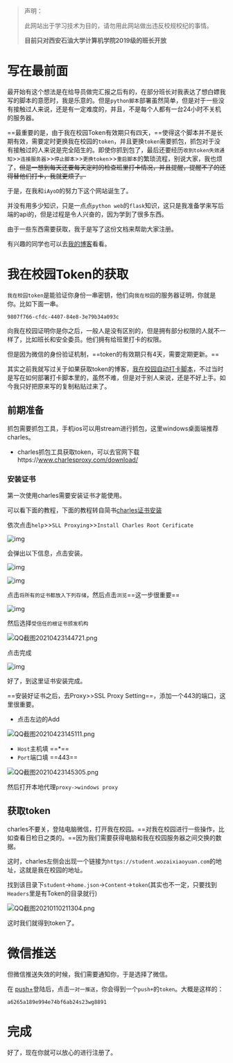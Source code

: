 > 声明：
>
> 此网站出于学习技术为目的，请勿用此网站做出违反校规校纪的事情。
>
> **目前只对西安石油大学计算机学院2019级的班长开放**

# 写在最前面

最开始有这个想法是在给导员做完汇报之后有的，在部分班长对我表达了想白嫖我写的脚本的意愿时，我是乐意的。但是`python脚本`部署虽然简单，但是对于一些没有接触过人来说，还是有一定难度的，并且，不是每个人都有一台24小时不关机的服务器。

==最重要的是，由于我在校园Token有效期只有四天，==使得这个脚本并不是长期有效，需要定时更换我在校园的`token`，并且更换`token`需要抓包，抓包对于没有接触过的人来说是完全陌生的。即使你抓到包了，最后还要经历`收到token失效通知`>>`连接服务器`>>`停止脚本`>>`更换token`>>`重启脚本`的繁琐流程，别说大家，我也烦了，~~但是一想到每天还要每天定时的检查班里打卡情况，并且提醒，提醒不了的还得替他们打卡，我就更烦了。~~

于是，在我和`iAyoD`的努力下这个网站诞生了。

并没有用多少知识，只是一点点`python web`的`flask`知识，这只是我准备学来写后端的api的，但是过程是令人兴奋的，因为学到了很多东西。

由于一些东西需要获取，我于是写了这份文档来帮助大家注册。

有兴趣的同学也可以去[我的博客](https://violetwsh.com/)看看。

# 我在校园Token的获取

`我在校园token`是能验证你身份一串密钥，他们向`我在校园`的服务器证明，你就是你。比如下面一串。

```
9807f766-cfdc-4407-84e8-3e79b34a093c
```

向我在校园证明你是你之后，一般人是没有区别的，但是拥有部分权限的人就不一样了，比如班长和安全委员。他们拥有给班里打卡的权限。

但是因为微信的身份验证机制，==token的有效期只有4天，需要定期更新。==

其实之前我就写过关于如果获取token的博客，[我在校园自动打卡脚本](https://violetwsh.com/2021/01/10/wozaixiaoyuan/)，不过当时是写在如何部署打卡脚本里的，虽然不难，但是对于别人来说，还是不好上手。如今我只好把原来写的复制粘贴过来了。

## 前期准备

抓包需要抓包工具，手机ios可以用stream进行抓包，这里windows桌面端推荐charles。

- charles抓包工具获取token，可以去官网下载https://www.charlesproxy.com/download/

### 安装证书

第一次使用charles需要安装证书才能使用。

可以看下面的教程，下面的教程转自简书[charles证书安装](https://www.jianshu.com/p/8346143aba53)

依次点击`help`>>`SLL Proxying`>>`Install Charles Root Cerificate`

![img](https://upload-images.jianshu.io/upload_images/12861759-886a4cf6ebbbde2f.png?imageMogr2/auto-orient/strip%7CimageView2/2/w/977/format/webp)

会弹出以下信息，点击安装。

![img](https://upload-images.jianshu.io/upload_images/12861759-15eca07692c21f42.png?imageMogr2/auto-orient/strip%7CimageView2/2/w/446/format/webp)

![img](https://upload-images.jianshu.io/upload_images/12861759-49350fae1201d4f7.png?imageMogr2/auto-orient/strip%7CimageView2/2/w/555/format/webp)

点击`将所有的证书都放入下列存储`，然后点击`浏览`==这一步很重要==

![img](https://upload-images.jianshu.io/upload_images/12861759-55c8ca710a3d7d1c.png?imageMogr2/auto-orient/strip%7CimageView2/2/w/555/format/webp)

然后选择`受信任的根证书颁发机构`

![QQ截图20210423144721.png](http://ww1.sinaimg.cn/large/006b3a9lly1gptog5zdkmj309i09hdfz.jpg)

点击完成

![img](https://upload-images.jianshu.io/upload_images/12861759-5276527aabe9dbd0.png?imageMogr2/auto-orient/strip%7CimageView2/2/w/612/format/webp)



好了，到这里证书安装完成。

==安装好证书之后，去Proxy>>SSL Proxy Setting==，添加一个443的端口，这里很重要。

- 点击左边的Add

![QQ截图20210423145111.png](http://ww1.sinaimg.cn/large/006b3a9lly1gptojc9in9j30fg0cemxe.jpg)



- `Host`主机填   ==*==
- `Port`端口填 ==443==

![QQ截图20210423145305.png](http://ww1.sinaimg.cn/large/006b3a9lly1gptolc17g7j30c605qt8n.jpg)

然后打开本地代理`proxy->windows proxy`

## 获取token

charles不要关，登陆电脑微信，打开我在校园。==对我在校园进行一些操作，比如查看日检日之类的。==因为我们需要获得电脑和我在校园服务器之间交换的数据。

这时，charles左侧会出现一个链接为`https://student.wozaixiaoyuan.com`的地址，这就是我在校园的地址。

找到该目录下`student`->`home.json`->`Content`->`token`(其实也不一定，只要找到`Headers`里是有Token的目录就行)

![QQ截图20210110211304.png](http://ww1.sinaimg.cn/large/006b3a9lly1gmiwrphq24j30qv0t3taq.jpg)

这时我们就得到token了。

# 微信推送

但微信推送失效的时候，我们需要通知你，于是选择了微信。

在 [push+](http://pushplus.hxtrip.com/)登陆后，点击`一对一推送`，你会得到一个`push+`的`token`。大概是这样的：

```
a6265a189e994e74bf6ab24s23wg8891
```

# 完成

好了，现在你就可以放心的进行注册了。